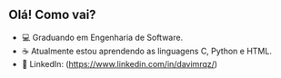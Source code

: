 ## Olá! Como vai?

- 💻 Graduando em Engenharia de Software.
- ☕ Atualmente estou aprendendo as linguagens C, Python e HTML.
- 📄 LinkedIn: (https://www.linkedin.com/in/davimrqz/)
